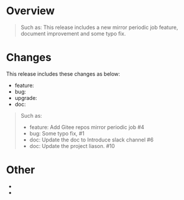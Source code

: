 # Overview

> Such as:
> This release includes a new mirror periodic job feature, document improvement and some typo fix.


# Changes
This release includes these changes as below:
- feature: 
- bug:
- upgrade:
- doc:


> Such as:
> - feature: Add Gitee repos mirror periodic job #4
> - bug: Some typo fix,  #1 
> - doc: Update the doc to Introduce slack channel #6 
> - doc: Update the project liason. #10


# Other
 - 
 - 
